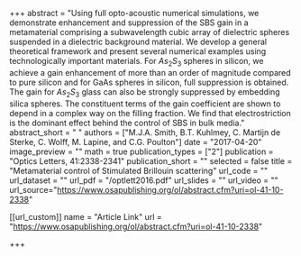 +++
abstract = "Using full opto-acoustic numerical simulations, we demonstrate enhancement and suppression of the SBS gain in a metamaterial comprising a subwavelength cubic array of dielectric spheres suspended in a dielectric background material. We develop a general theoretical framework and present several numerical examples using technologically important materials. For $As_2S_3$ spheres in silicon, we achieve a gain enhancement of more than an order of magnitude compared to pure silicon and for GaAs spheres in silicon, full suppression is obtained. The gain for $As_2S_3$ glass can also be strongly suppressed by embedding silica spheres. The constituent terms of the gain coefficient are shown to depend in a complex way on the filling fraction. We find that electrostriction is the dominant effect behind the control of SBS in bulk media."
abstract_short = " "
authors = ["M.J.A. Smith, B.T. Kuhlmey, C. Martijn de Sterke, C. Wolff, M. Lapine, and C.G. Poulton"]
date = "2017-04-20"
image_preview = ""
math = true
publication_types = ["2"]
publication = "Optics Letters, 41:2338-2341"
publication_short = ""
selected = false
title = "Metamaterial control of Stimulated Brillouin scattering"
url_code = ""
url_dataset = ""
url_pdf = "/optlett2016.pdf"
url_slides = ""
url_video = ""
url_source="https://www.osapublishing.org/ol/abstract.cfm?uri=ol-41-10-2338"


[[url_custom]]
name = "Article Link"
url = "https://www.osapublishing.org/ol/abstract.cfm?uri=ol-41-10-2338"

+++
